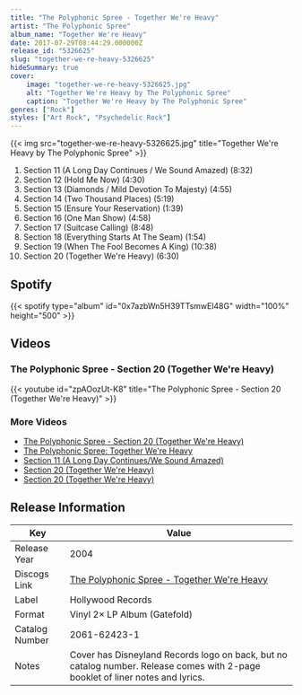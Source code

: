 ```yaml
---
title: "The Polyphonic Spree - Together We're Heavy"
artist: "The Polyphonic Spree"
album_name: "Together We're Heavy"
date: 2017-07-29T08:44:29.000000Z
release_id: "5326625"
slug: "together-we-re-heavy-5326625"
hideSummary: true
cover:
    image: "together-we-re-heavy-5326625.jpg"
    alt: "Together We're Heavy by The Polyphonic Spree"
    caption: "Together We're Heavy by The Polyphonic Spree"
genres: ["Rock"]
styles: ["Art Rock", "Psychedelic Rock"]
---
```


{{< img src="together-we-re-heavy-5326625.jpg" title="Together We're Heavy by The Polyphonic Spree" >}}

<!-- section break -->

1. Section 11 (A Long Day Continues / We Sound Amazed) (8:32)
2. Section 12 (Hold Me Now) (4:30)
3. Section 13 (Diamonds / Mild Devotion To Majesty) (4:55)
4. Section 14 (Two Thousand Places) (5:19)
5. Section 15 (Ensure Your Reservation) (1:39)
6. Section 16 (One Man Show) (4:58)
7. Section 17 (Suitcase Calling) (8:48)
8. Section 18 (Everything Starts At The Seam) (1:54)
9. Section 19 (When The Fool Becomes A King) (10:38)
10. Section 20 (Together We're Heavy) (6:30)

<!-- section break -->


## Spotify
{{< spotify type="album" id="0x7azbWn5H39TTsmwEl48G" width="100%" height="500" >}}



## Videos
### The Polyphonic Spree - Section 20 (Together We're Heavy)
{{< youtube id="zpAOozUt-K8" title="The Polyphonic Spree - Section 20 (Together We're Heavy)" >}}<br>

### More Videos

- [The Polyphonic Spree - Section 20 (Together We're Heavy)](https://www.youtube.com/watch?v=XeA1AYpgLY4)
- [The Polyphonic Spree: Together We're Heavy](https://www.youtube.com/watch?v=-MYLRycwgqw)
- [Section 11 (A Long Day Continues/We Sound Amazed)](https://www.youtube.com/watch?v=KdyFxfFHnmg)
- [Section 20 (Together We're Heavy)](https://www.youtube.com/watch?v=3KCv7U2KA8c)
- [Section 20 (Together We're Heavy)](https://www.youtube.com/watch?v=_nxjf6AYecc)


## Release Information
|  Key           | Value                                                |
| ---------------| ---------------------------------------------------- |
| Release Year   | 2004                                   |
| Discogs Link   | [The Polyphonic Spree - Together We're Heavy](https://www.discogs.com/release/5326625-The-Polyphonic-Spree-Together-Were-Heavy) |
| Label          | Hollywood Records |
| Format         | Vinyl 2× LP Album (Gatefold) |
| Catalog Number | 2061-62423-1 |
| Notes | Cover has Disneyland Records logo on back, but no catalog number.    Release comes with 2-page booklet of liner notes and lyrics. |